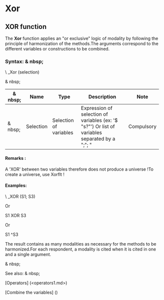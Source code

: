 # Xor

## XOR function

The **Xor** function applies an "or exclusive" logic of modality by following the principle of harmonization of the methods.The arguments correspond to the different variables or constructions to be combined.

### Syntax: & nbsp;

\ _Xor (selection)

& nbsp;

|& nbsp;|**Name** |**Type** |**Description** |**Note** |
|--- |--- |--- |--- |--- |
|& nbsp;|Selection |Selection of variables |Expression of selection of variables (ex: '$ "s?"') Or list of variables separated by a ";"; "|Compulsory |


#### Remarks :

A 'XOR' between two variables therefore does not produce a universe \!To create a universe, use Xorflt \!

#### Examples:

\ _XOR (S1; S3)

Or

S1 XOR S3

Or

S1 \^S3

The result contains as many modalities as necessary for the methods to be harmonized.For each respondent, a modality is cited when it is cited in one and a single argument.

& nbsp;

See also: & nbsp;

[Operators] (<operators1.md>)

[Combine the variables] (<combine thevariables1.md>)